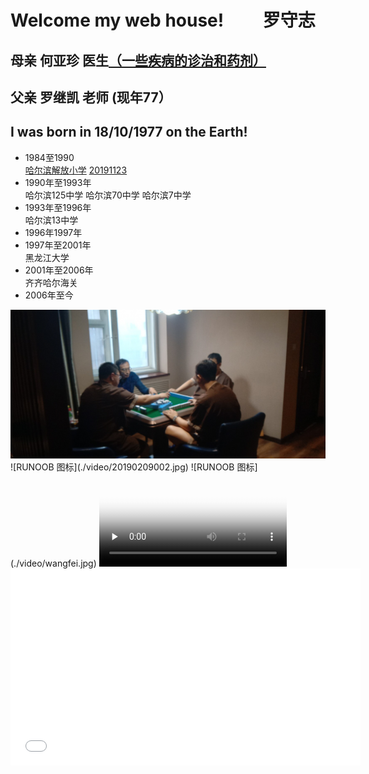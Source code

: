 # Welcome  my web house! &emsp;&emsp;罗守志 

## 母亲 何亚珍 医生<a href="https://deerowl.github.io/old-luo/jibing.html">（一些疾病的诊治和药剂）</a>
## 父亲 罗继凯 老师 (现年77）
## I was born in 18/10/1977 on the Earth!
*  1984至1990  
<a href="https://deerowl.github.io/old-luo/jiefang.html">哈尔滨解放小学</a>
<a href="https://deerowl.github.io/old-luo/journal.html">20191123</a>
*  1990年至1993年  
哈尔滨125中学
哈尔滨70中学
哈尔滨7中学
*  1993年至1996年  
哈尔滨13中学  
*  1996年1997年
*  1997年至2001年  
黑龙江大学  
*  2001年至2006年  
齐齐哈尔海关  
*  2006年至今    
<img src="./video/20190209002.jpg" alt="together">  
 ![RUNOOB 图标](./video/20190209002.jpg)    
  ![RUNOOB 图标](./video/wangfei.jpg)  
  <video id="video" controls="" preload="none" poster="http://om2bks7xs.bkt.clouddn.com/2017-08-26-Markdown-Advance-Video.jpg">
  <source id="mp4" src="./video/20190209001.mp4" type="video/mp4">
  </video>  
<iframe width="560" height="315" src="./video/20190209003.mp4" frameborder="0" allowfullscreen></iframe>


